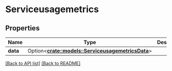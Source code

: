 # Serviceusagemetrics

## Properties

Name | Type | Description | Notes
------------ | ------------- | ------------- | -------------
**data** | Option<[**crate::models::ServiceusagemetricsData**](ServiceusagemetricsData.md)> |  | 

[[Back to API list]](../README.md#documentation-for-api-endpoints) [[Back to README]](../README.md)


